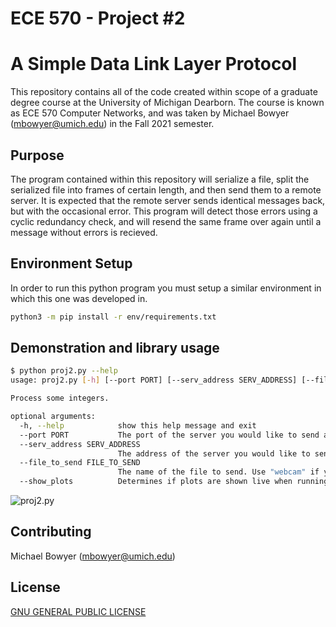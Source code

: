# ECE 570 - Project #2
# A Simple Data Link Layer Protocol
This repository contains all of the code created within scope of a graduate degree course at the University of Michigan Dearborn. 
The course is known as ECE 570 Computer Networks, and was taken by Michael Bowyer (mbowyer@umich.edu) in the Fall 2021 semester. 

## Purpose
The program contained within this repository will serialize a file, split the serialized file into frames of certain length, and then send them to a remote server. It is expected that the remote server sends identical messages back, but with the occasional error. This program will detect those errors using a cyclic redundancy check, and will resend the same frame over again until a message without errors is recieved. 
## Environment Setup
In order to run this python program you must setup a similar environment in which this one was developed in. 

```bash
python3 -m pip install -r env/requirements.txt
```

## Demonstration and library usage

```bash
$ python proj2.py --help
usage: proj2.py [-h] [--port PORT] [--serv_address SERV_ADDRESS] [--file_to_send FILE_TO_SEND] [--show_plots]

Process some integers.

optional arguments:
  -h, --help            show this help message and exit
  --port PORT           The port of the server you would like to send a message to. Default is 4444.
  --serv_address SERV_ADDRESS
                        The address of the server you would like to send a message to. Default is 23.235.207.63.
  --file_to_send FILE_TO_SEND
                        The name of the file to send. Use "webcam" if you would like to transmit an image from your webcam. If unspecified, the default umdlogo image will be used.
  --show_plots          Determines if plots are shown live when running the program.
`````
![proj2.py ](ECE570_Proj_2_Demo.gif)

## Contributing
Michael Bowyer (mbowyer@umich.edu)

## License
[GNU GENERAL PUBLIC LICENSE](https://choosealicense.com/licenses/gpl-3.0/)